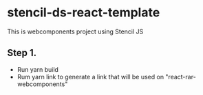 # stencil-ds-react-template

This is webcomponents project using Stencil JS

## Step 1.
- Run yarn build
- Rum yarn link to generate a link that will be used on "react-rar-webcomponents"

